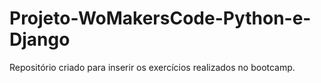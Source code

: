 # Projeto-WoMakersCode-Python-e-Django
Repositório criado para inserir os exercícios realizados no bootcamp.

